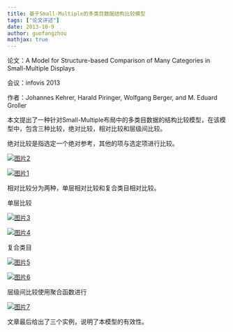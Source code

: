 ```yaml
---
title: 基于Small-Multiple的多类目数据结构比较模型
tags: ["论文评述"]
date: 2013-10-9
author: guofangzhou
mathjax: true
---
```


论文：A Model for Structure-based Comparison of Many Categories in Small-Multiple Displays

会议：infovis 2013

作者：Johannes Kehrer, Harald Piringer, Wolfgang Berger, and M. Eduard Groller

本文提出了一种针对Small-Multiple布局中的多类目数据的结构比较模型，在该模型中，包含三种比较，绝对比较，相对比较和层级间比较。

绝对比较是指选定一个绝对参考，其他的项与选定项进行比较。

[![图片2](http://www.cad.zju.edu.cn/home/vagblog/wp-content/uploads/2013/10/%E5%9B%BE%E7%89%872.png)](http://www.cad.zju.edu.cn/home/vagblog/wp-content/uploads/2013/10/图片2.png)

[![图片1](http://www.cad.zju.edu.cn/home/vagblog/wp-content/uploads/2013/10/%E5%9B%BE%E7%89%871.png)](http://www.cad.zju.edu.cn/home/vagblog/wp-content/uploads/2013/10/图片1.png)

相对比较分为两种，单层相对比较和复合类目相对比较。

单层比较

[![图片3](http://www.cad.zju.edu.cn/home/vagblog/wp-content/uploads/2013/10/%E5%9B%BE%E7%89%873.png)](http://www.cad.zju.edu.cn/home/vagblog/wp-content/uploads/2013/10/图片3.png)

[![图片4](http://www.cad.zju.edu.cn/home/vagblog/wp-content/uploads/2013/10/%E5%9B%BE%E7%89%874.png)](http://www.cad.zju.edu.cn/home/vagblog/wp-content/uploads/2013/10/图片4.png)

复合类目

[![图片5](http://www.cad.zju.edu.cn/home/vagblog/wp-content/uploads/2013/10/%E5%9B%BE%E7%89%875.png)](http://www.cad.zju.edu.cn/home/vagblog/wp-content/uploads/2013/10/图片5.png)

[![图片6](http://www.cad.zju.edu.cn/home/vagblog/wp-content/uploads/2013/10/%E5%9B%BE%E7%89%876.png)](http://www.cad.zju.edu.cn/home/vagblog/wp-content/uploads/2013/10/图片6.png)

层级间比较使用聚合函数进行

[![图片7](http://www.cad.zju.edu.cn/home/vagblog/wp-content/uploads/2013/10/%E5%9B%BE%E7%89%877.png)](http://www.cad.zju.edu.cn/home/vagblog/wp-content/uploads/2013/10/图片7.png)

文章最后给出了三个实例，说明了本模型的有效性。